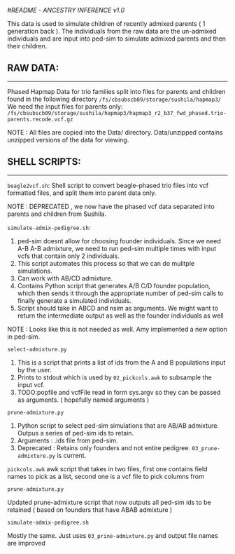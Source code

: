 #*README - ANCESTRY INFERENCE v1.0*

This data is used to simulate children of recently admixed parents ( 1 generation back  ). The individuals from the raw data are the un-admixed individuals and are input into ped-sim to simulate admixed parents and then their children.

## RAW DATA:
-------------
Phased Hapmap Data for trio families split into files for parents and children found in the following directory
`/fs/cbsubscb09/storage/sushila/hapmap3/`
We need the input files for parents only:
`/fs/cbsubscb09/storage/sushila/hapmap3/hapmap3_r2_b37_fwd_phased.trio-parents.recode.vcf.gz`


NOTE : All files are copied into the Data/ directory. Data/unzipped contains unzipped versions of the data for viewing. 

## SHELL SCRIPTS:
--------------
`beagle2vcf.sh`:
Shell script to convert beagle-phased trio files into vcf formatted files, and split them into parent data only.

NOTE : DEPRECATED , we now have the phased vcf data separated into parents and children from Sushila.

`simulate-admix-pedigree.sh`:
1. ped-sim doesnt allow for choosing founder individuals. Since we need A-B A-B admixture, we need to run ped-sim multiple times with input vcfs that contain only 2 individuals.
2. This script automates this process so that we can do mulitple simulations.
3. Can work with AB/CD admixture.
4. Contains Python script that generates A/B C/D founder population, which then sends it through the appropriate number of ped-sim calls to finally generate a simulated individuals. 
5. Script should take in ABCD and nsim as arguments. We might want to return the intermediate output as well as the founder individuals as well 
 
NOTE : Looks like this is not needed as well. Amy implemented a new option in ped-sim. 

`select-admixture.py`

1. This is a script that prints a list of ids from the A and B populations input by the user. 
2. Prints to stdout which is used by `02_pickcols.awk` to subsample the input vcf. 
3. TODO:popfile and vcfFile read in form sys.argv so they can be passed as arguments. ( hopefully named arguments ) 
 
`prune-admixture.py`
1. Python script to select ped-sim simulations that are AB/AB admixture. Outpus a series of ped-sim ids to retain. 
2. Arguments : .ids file from ped-sim. 
3. Deprecated : Retains only founders and not entire pedigree. `03_prune-admixture.py` is current.

`pickcols.awk`
awk script that takes in two files, first one contains field names to pick as a list, second one is a vcf file to pick columns from

`prune-admixture.py`

Updated prune-admixture script that now outputs all ped-sim ids to be retained ( based on founders that have ABAB admixture ) 

`simulate-admix-pedigree.sh`

Mostly the same. Just uses `03_prine-admixture.py` and output file names are improved


